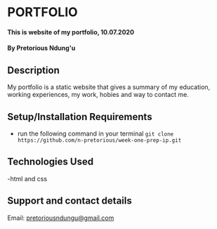# PORTFOLIO
#### This is website of my portfolio, 10.07.2020
#### By **Pretorious Ndung'u**
## Description
My portfolio is a static website that gives a summary of my education, working experiences, my work, hobies and way to contact me.
## Setup/Installation Requirements
* run the following command in your terminal
```git clone https://github.com/n-pretorious/week-one-prep-ip.git```
## Technologies Used
-html and css
## Support and contact details
Email: pretoriousndungu@gmail.com
